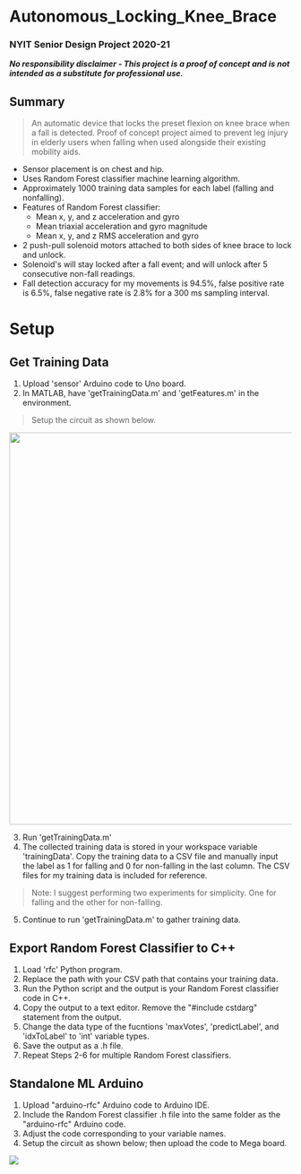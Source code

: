 # Autonomous_Locking_Knee_Brace

### NYIT Senior Design Project 2020-21
***No responsibility disclaimer - This project is a proof of concept and is not intended as a substitute for professional use.***
## Summary
> An automatic device that locks the preset flexion on knee brace when a fall is detected. Proof of concept project aimed to prevent leg injury in elderly users when falling when used alongside their existing mobility aids.

- Sensor placement is on chest and hip.
- Uses Random Forest classifier machine learning algorithm.
- Approximately 1000 training data samples for each label (falling and nonfalling).
- Features of Random Forest classifier:
  - Mean x, y, and z acceleration and gyro
  - Mean triaxial acceleration and gyro magnitude
  - Mean x, y, and z RMS acceleration and gyro
- 2 push-pull solenoid motors attached to both sides of knee brace to lock and unlock.
- Solenoid's will stay locked after a fall event; and will unlock after 5 consecutive non-fall readings.
- Fall detection accuracy for my movements is 94.5%, false positive rate is 6.5%, false negative rate is 2.8% for a 300 ms sampling interval.


# Setup
## Get Training Data
1. Upload 'sensor' Arduino code to Uno board.
2. In MATLAB, have 'getTrainingData.m' and 'getFeatures.m' in the environment.
> Setup the circuit as shown below.
<img src="https://user-images.githubusercontent.com/84931559/120691398-697d4580-c474-11eb-9fd0-e62b2ad93697.png" width="700">

3. Run 'getTrainingData.m'
4. The collected training data is stored in your workspace variable 'trainingData'. Copy the training data to a CSV file and manually input the label as 1 for falling and 0 for non-falling in the last column. The CSV files for my training data is included for reference.
> Note: I suggest performing two experiments for simplicity. One for falling and the other for non-falling.
5. Continue to run 'getTrainingData.m' to gather training data.

## Export Random Forest Classifier to C++
1. Load 'rfc' Python program.
2. Replace the path with your CSV path that contains your training data.
3. Run the Python script and the output is your Random Forest classifier code in C++. 
4. Copy the output to a text editor. Remove the "#include cstdarg" statement from the output.
5. Change the data type of the fucntions 'maxVotes', 'predictLabel', and 'idxToLabel' to 'int' variable types.
6. Save the output as a .h file.
7. Repeat Steps 2-6 for multiple Random Forest classifiers.

## Standalone ML Arduino
1. Upload "arduino-rfc" Arduino code to Arduino IDE.
2. Include the Random Forest classifier .h file into the same folder as the "arduino-rfc" Arduino code.
3. Adjust the code corresponding to your variable names.
4. Setup the circuit as shown below; then upload the code to Mega board.
<img src="https://user-images.githubusercontent.com/84931559/120695492-76e8fe80-c479-11eb-82a4-1e4a17a5788e.png">
